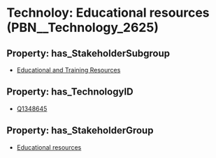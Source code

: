 # Technoloy: __Educational resources__ (PBN__Technology_2625)

## Property: has_StakeholderSubgroup

* [Educational and Training Resources](PBN__TechSubgroup_39)

## Property: has_TechnologyID

* [Q1348645](Q1348645)

## Property: has_StakeholderGroup

* [Educational resources](PBN__TechGroup_11)

